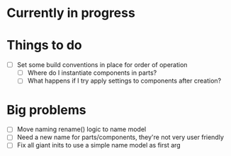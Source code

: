 # Currently in progress


# Things to do
- [ ] Set some build conventions in place for order of operation
  - [ ] Where do I instantiate components in parts?
  - [ ] What happens if I try apply settings to components after creation?

# Big problems
- [ ] Move naming rename() logic to name model
- [ ] Need a new name for parts/components, they're not very user friendly
- [ ] Fix all giant inits to use a simple name model as first arg